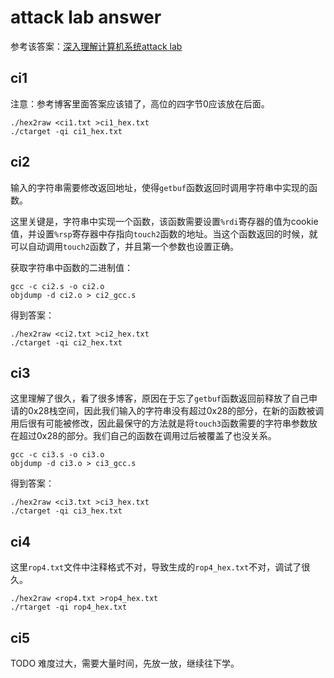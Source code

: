 # attack lab answer

参考该答案：[深入理解计算机系统attack lab](https://blog.csdn.net/weixin_41256413/article/details/80463280)

## ci1

注意：参考博客里面答案应该错了，高位的四字节0应该放在后面。

```shell
./hex2raw <ci1.txt >ci1_hex.txt
./ctarget -qi ci1_hex.txt
```

## ci2

输入的字符串需要修改返回地址，使得`getbuf`函数返回时调用字符串中实现的函数。

这里关键是，字符串中实现一个函数，该函数需要设置`%rdi`寄存器的值为cookie值，并设置`%rsp`寄存器中存指向`touch2`函数的地址。当这个函数返回的时候，就可以自动调用`touch2`函数了，并且第一个参数也设置正确。

获取字符串中函数的二进制值：
```shell
gcc -c ci2.s -o ci2.o
objdump -d ci2.o > ci2_gcc.s
```

得到答案：
```shell
./hex2raw <ci2.txt >ci2_hex.txt
./ctarget -qi ci2_hex.txt
```

## ci3

这里理解了很久，看了很多博客，原因在于忘了`getbuf`函数返回前释放了自己申请的0x28栈空间，因此我们输入的字符串没有超过0x28的部分，在新的函数被调用后很有可能被修改，因此最保守的方法就是将`touch3`函数需要的字符串参数放在超过0x28的部分。我们自己的函数在调用过后被覆盖了也没关系。

```shell
gcc -c ci3.s -o ci3.o
objdump -d ci3.o > ci3_gcc.s
```

得到答案：
```shell
./hex2raw <ci3.txt >ci3_hex.txt
./ctarget -qi ci3_hex.txt
```

## ci4 

这里`rop4.txt`文件中注释格式不对，导致生成的`rop4_hex.txt`不对，调试了很久。

```shell
./hex2raw <rop4.txt >rop4_hex.txt
./rtarget -qi rop4_hex.txt
```

## ci5

TODO 难度过大，需要大量时间，先放一放，继续往下学。